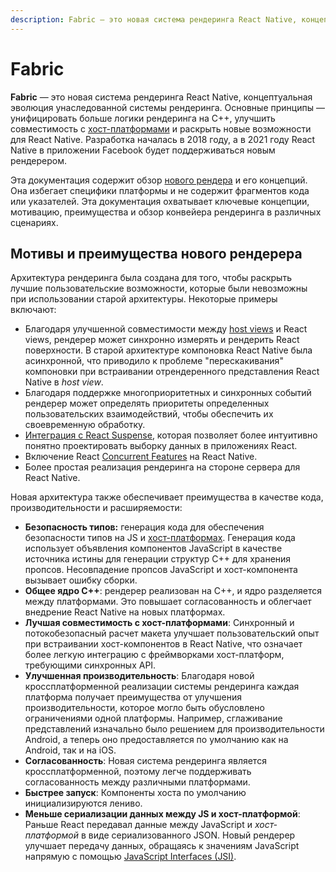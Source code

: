 ```yaml
---
description: Fabric — это новая система рендеринга React Native, концептуальная эволюция унаследованной системы рендеринга
---
```


# Fabric

**Fabric** — это новая система рендеринга React Native, концептуальная эволюция унаследованной системы рендеринга. Основные принципы — унифицировать больше логики рендеринга на C++, улучшить совместимость с [хост-платформами](architecture-glossary.md#host-platform) и раскрыть новые возможности для React Native. Разработка началась в 2018 году, а в 2021 году React Native в приложении Facebook будет поддерживаться новым рендерером.

Эта документация содержит обзор [нового рендера](architecture-glossary.md#fabric-render) и его концепций. Она избегает специфики платформы и не содержит фрагментов кода или указателей. Эта документация охватывает ключевые концепции, мотивацию, преимущества и обзор конвейера рендеринга в различных сценариях.

## Мотивы и преимущества нового рендерера

Архитектура рендеринга была создана для того, чтобы раскрыть лучшие пользовательские возможности, которые были невозможны при использовании старой архитектуры. Некоторые примеры включают:

-   Благодаря улучшенной совместимости между [host views](architecture-glossary.md#host-view-tree-and-host-view) и React views, рендерер может синхронно измерять и рендерить React поверхности. В старой архитектуре компоновка React Native была асинхронной, что приводило к проблеме "перескакивания" компоновки при встраивании отрендеренного представления React Native в _host view_.
-   Благодаря поддержке многоприоритетных и синхронных событий рендерер может определять приоритеты определенных пользовательских взаимодействий, чтобы обеспечить их своевременную обработку.
-   [Интеграция с React Suspense](https://reactjs.org/blog/2019/11/06/building-great-user-experiences-with-concurrent-mode-and-suspense.html), которая позволяет более интуитивно понятно проектировать выборку данных в приложениях React.
-   Включение React [Concurrent Features](https://github.com/reactwg/react-18/discussions/4) на React Native.
-   Более простая реализация рендеринга на стороне сервера для React Native.

Новая архитектура также обеспечивает преимущества в качестве кода, производительности и расширяемости:

-   **Безопасность типов:** генерация кода для обеспечения безопасности типов на JS и [хост-платформах](architecture-glossary.md#host-platform). Генерация кода использует объявления компонентов JavaScript в качестве источника истины для генерации структур C++ для хранения пропсов. Несовпадение пропсов JavaScript и хост-компонента вызывает ошибку сборки.
-   **Общее ядро C++**: рендерер реализован на C++, и ядро разделяется между платформами. Это повышает согласованность и облегчает внедрение React Native на новых платформах.
-   **Лучшая совместимость с хост-платформами**: Синхронный и потокобезопасный расчет макета улучшает пользовательский опыт при встраивании хост-компонентов в React Native, что означает более легкую интеграцию с фреймворками хост-платформ, требующими синхронных API.
-   **Улучшенная производительность**: Благодаря новой кроссплатформенной реализации системы рендеринга каждая платформа получает преимущества от улучшения производительности, которое могло быть обусловлено ограничениями одной платформы. Например, сглаживание представлений изначально было решением для производительности Android, а теперь оно предоставляется по умолчанию как на Android, так и на iOS.
-   **Согласованность**: Новая система рендеринга является кроссплатформенной, поэтому легче поддерживать согласованность между различными платформами.
-   **Быстрее запуск**: Компоненты хоста по умолчанию инициализируются лениво.
-   **Меньше сериализации данных между JS и хост-платформой**: Раньше React передавал данные между JavaScript и _хост-платформой_ в виде сериализованного JSON. Новый рендерер улучшает передачу данных, обращаясь к значениям JavaScript напрямую с помощью [JavaScript Interfaces (JSI)](architecture-glossary.md#javascript-interfaces-jsi).
